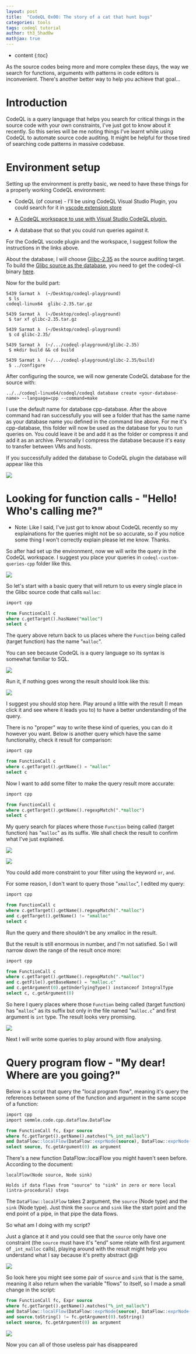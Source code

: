 ```yaml
---
layout: post
title:  "CodeQL 0x00: The story of a cat that hunt bugs"
categories: tools
tags: codeql tutorial
author: th3_5had0w
mathjax: true
---
```


* content
{:toc}

As the source codes being more and more complex these days, the way we search for functions, arguments with patterns in code editors is inconvenient. There's another better way to help you achieve that goal...




# Introduction

CodeQL is a query language that helps you search for critical things in the source code with your own constraints, I've just got to know about it recently. So this series will be me noting things I've learnt while using CodeQL to automate source code auditing. It might be helpful for those tired of searching code patterns in massive codebase.

# Environment setup

Setting up the environment is pretty basic, we need to have these things for a properly working CodeQL environment:

- CodeQL (of course) - I'll be using CodeQL Visual Studio Plugin, you could search for it in [vscode extension store](https://marketplace.visualstudio.com/items?itemName=GitHub.vscode-codeql)

- [A CodeQL workspace to use with Visual Studio CodeQL plugin.](https://github.com/github/vscode-codeql-starter/)

- A database that so that you could run queries against it.

For the CodeQL vscode plugin and the workspace, I suggest follow the instructions in the links above.

About the database, I will choose [Glibc-2.35](https://ftp.gnu.org/gnu/glibc/glibc-2.35.tar.gz) as the source auditing target. To build the [Glibc source as the database](https://codeql.github.com/docs/codeql-cli/creating-codeql-databases/), you need to get the codeql-cli binary [here](https://github.com/github/codeql-cli-binaries/releases).

Now for the build part:
```
5439 Sarmat λ  (~/Desktop/codeql-playground)
 $ ls
codeql-linux64  glibc-2.35.tar.gz

5439 Sarmat λ  (~/Desktop/codeql-playground)
 $ tar xf glibc-2.35.tar.gz 

5439 Sarmat λ  (~/Desktop/codeql-playground)
 $ cd glibc-2.35/

5439 Sarmat λ  (~/.../codeql-playground/glibc-2.35)
 $ mkdir build && cd build

5439 Sarmat λ  (~/.../codeql-playground/glibc-2.35/build)
 $ ../configure
```

After configuring the source, we will now generate CodeQL database for the source with:
```
../../codeql-linux64/codeql/codeql database create <your-database-name> --language=cpp --command=make
```

I use the default name for database cpp-database. After the above command had ran successfully you will see a folder that has the same name as your database name you defined in the command line above. For me it's cpp-database, this folder will now be used as the database for you to run queries on. You could leave it be and add it as the folder or compress it and add it as an archive. Personally I compress the database because it's easy to transfer between VMs and hosts.

If you successfully added the database to CodeQL plugin the database will appear like this

![](/assets/codeql_1.png)

# Looking for function calls - "Hello! Who's calling me?"

* Note: Like I said, I've just got to know about CodeQL recently so my explainations for the queries might not be so accurate, so if you notice some thing I won't correctly explain please let me know. Thanks.

So after had set up the environment, now we will write the query in the CodeQL workspace. I suggest you place your queries in `codeql-custom-queries-cpp` folder like this.

![](/assets/codeql_2.png)

So let's start with a basic query that will return to us every single place in the Glibc source code that calls `malloc`:

```sql
import cpp

from FunctionCall c
where c.getTarget().hasName("malloc")
select c
```

The query above return back to us places where the `Function` being called (target function) has the name "`malloc`".

You can see because CodeQL is a query language so its syntax is somewhat familiar to SQL.

![](/assets/codeql_6.png)

Run it, if nothing goes wrong the result should look like this:

![](/assets/codeql_3.png)

I suggest you should stop here. Play around a little with the result (I mean click it and see where it leads you to) to have a better understanding of the query.

There is no "proper" way to write these kind of queries, you can do it however you want. Below is another query which have the same functionality, check it result for comparison:

```sql
import cpp

from FunctionCall c
where c.getTarget().getName() = "malloc"
select c
```

Now I want to add some filter to make the query result more accurate:

```sql
import cpp

from FunctionCall c
where c.getTarget().getName().regexpMatch(".*malloc")
select c
```

My query search for places where those `Function` being called (target function) has "`malloc`" as its suffix. We shall check the result to confirm what I've just explained.

![](/assets/codeql_4.png)

![](/assets/codeql_5.png)

You could add more constraint to your filter using the keyword `or`, `and`.

For some reason, I don't want to query those "`xmalloc`", I edited my query:

```sql
import cpp

from FunctionCall c
where c.getTarget().getName().regexpMatch(".*malloc")
and c.getTarget().getName() != "xmalloc"
select c
```

Run the query and there shouldn't be any xmalloc in the result.

But the result is still enormous in number, and I'm not satisfied. So I will narrow down the range of the result once more:

```sql
import cpp

from FunctionCall c
where c.getTarget().getName().regexpMatch(".*malloc")
and c.getFile().getBaseName() = "malloc.c"
and c.getArgument(0).getUnderlyingType() instanceof IntegralType
select c, c.getArgument(0)
```

So here I query places where those `Function` being called (target function) has "`malloc`" as its suffix but only in the file named "`malloc.c`" and first argument is `int` type. The result looks very promising.

![](/assets/codeql_7.png)

Next I will write some queries to play around with flow analysing.

# Query program flow - "My dear! Where are you going?"

Below is a script that query the "local program flow", meaning it's query the references between some of the function and argument in the same scope of a function:

```sql
import cpp
import semmle.code.cpp.dataflow.DataFlow

from FunctionCall fc, Expr source
where fc.getTarget().getName().matches("%_int_malloc%")
and DataFlow::localFlow(DataFlow::exprNode(source), DataFlow::exprNode(fc.getArgument(0)))
select source, fc.getArgument(0) as argument
```

There's a new function DataFlow::localFlow you might haven't seen before. According to the document:

```
localFlow(Node source, Node sink)

Holds if data flows from "source" to "sink" in zero or more local (intra-procedural) steps
```

The `DataFlow::localFlow` takes 2 argument, the `source` (Node type) and the `sink` (Node type). Just think the `source` and `sink` like the start point and the end point of a pipe, in that pipe the data flows.

So what am I doing with my script?

Just a glance at it and you could see that the `source` only have one constraint (the `source` must have it's "end" some relate with first argument of `_int_malloc` calls), playing around with the result might help you understand what I say because it's pretty abstract @@

![](/assets/codeql_8.png)

So look here you might see some pair of `source` and `sink` that is the same, meaning it also return when the variable "flows" to itself, so I made a small change in the script:

```sql
from FunctionCall fc, Expr source
where fc.getTarget().getName().matches("%_int_malloc%")
and DataFlow::localFlow(DataFlow::exprNode(source), DataFlow::exprNode(fc.getArgument(0)))
and source.toString() != fc.getArgument(0).toString()
select source, fc.getArgument(0) as argument
```

![](/assets/codeql_9.png)

Now you can all of those useless pair has disappeared